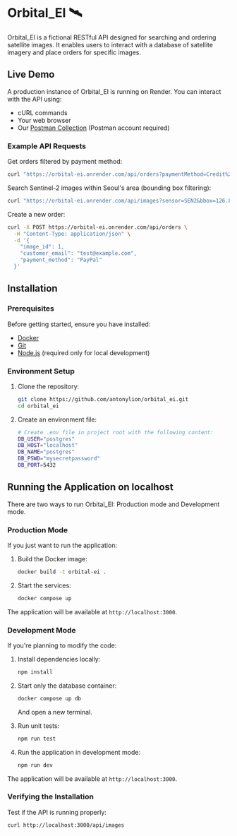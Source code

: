 # Orbital_EI 🛰

Orbital_EI is a fictional RESTful API designed for searching and ordering satellite images. It enables users to interact with a database of satellite imagery and place orders for specific images.

## Live Demo

A production instance of Orbital_EI is running on Render. You can interact with the API using:
- cURL commands
- Your web browser
- Our [Postman Collection](https://orbitaledgeimagingantony.postman.co/workspace/orbital_edge_imaging_antony~4094f4ce-41f1-4c9b-83c6-df9bef37a5cc/collection/40922021-cb7a7320-4dc7-4ffc-845f-1f7927219b11?action=share&creator=40922021) (Postman account required)

### Example API Requests

Get orders filtered by payment method:
```sh
curl "https://orbital-ei.onrender.com/api/orders?paymentMethod=Credit%20Card"
```

Search Sentinel-2 images within Seoul's area (bounding box filtering):
```sh
curl "https://orbital-ei.onrender.com/api/images?sensor=SEN2&bbox=126.850,37.438,127.138,37.651"
```

Create a new order:
```sh
curl -X POST https://orbital-ei.onrender.com/api/orders \
  -H "Content-Type: application/json" \
  -d '{
    "image_id": 1,
    "customer_email": "test@example.com",
    "payment_method": "PayPal"
  }'
```

## Installation

### Prerequisites

Before getting started, ensure you have installed:
- [Docker](https://www.docker.com/)
- [Git](https://git-scm.com/)
- [Node.js](https://nodejs.org/en) (required only for local development)

### Environment Setup

1. Clone the repository:
   ```sh
   git clone https://github.com/antonylion/orbital_ei.git
   cd orbital_ei
   ```

2. Create an environment file:
   ```sh
   # Create .env file in project root with the following content:
   DB_USER="postgres"
   DB_HOST="localhost"
   DB_NAME="postgres"
   DB_PSWD="mysecretpassword"
   DB_PORT=5432
   ```

## Running the Application on localhost

There are two ways to run Orbital_EI: Production mode and Development mode.

### Production Mode

If you just want to run the application:

1. Build the Docker image:
   ```sh
   docker build -t orbital-ei .
   ```

2. Start the services:
   ```sh
   docker compose up
   ```

The application will be available at `http://localhost:3000`.

### Development Mode

If you're planning to modify the code:

1. Install dependencies locally:
   ```sh
   npm install
   ```

2. Start only the database container:
   ```sh
   docker compose up db
   ```

   And open a new terminal.

3. Run unit tests:
   ```sh
   npm run test
   ```

4. Run the application in development mode:
   ```sh
   npm run dev
   ```

The application will be available at `http://localhost:3000`.

### Verifying the Installation

Test if the API is running properly:
```sh
curl http://localhost:3000/api/images
```